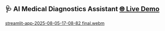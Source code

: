 ## 🩺 AI Medical Diagnostics Assistant [🌐 Live Demo](https://[medical-ai-p455.onrender.com](https://medical-ai-ui.onrender.com/))
[streamlit-app-2025-08-05-17-08-82 final.webm](https://github.com/user-attachments/assets/b42ed66f-0f9e-422d-9750-cbca18ec20da)
